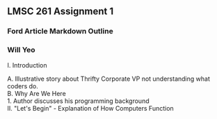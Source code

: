 ## LMSC 261 Assignment 1
### Ford Article Markdown Outline
### Will Yeo  

I. Introduction  

   A. Illustrative story about Thrifty Corporate VP not understanding what coders do.  
     B. Why Are We Here  
        1. Author discusses his programming background  
II. "Let's Begin" - Explanation of How Computers Function
